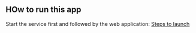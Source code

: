 ## HOw to run this app

Start the service first and followed by the web application: [Steps to launch](github-service/Release3.md)
